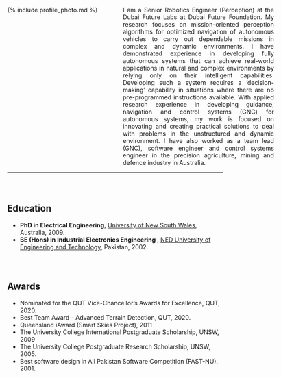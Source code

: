 <div>
  <div style="float:left;">
  {% include profile_photo.md %}
  </div> 
  <div style="width:70%;padding-left:270px;">
    <p style="text-align:justify;"> I am a Senior Robotics Engineer (Perception) at the Dubai Future Labs at Dubai Future Foundation. My research focuses on mission-oriented perception algorithms for optimized navigation of autonomous vehicles to carry out dependable missions in complex and dynamic environments. I have demonstrated experience in developing fully autonomous systems that can achieve real-world applications in natural and complex environments by relying only on their intelligent capabilities. Developing such a system requires a ‘decision-making’ capability in situations where there are no pre-programmed instructions available. With applied research experience in developing guidance, navigation and control systems (GNC) for autonomous systems, my work is focused on innovating and creating practical solutions to deal with problems in the unstructured and dynamic environment. I have also worked as a team lead (GNC), software engineer and control systems engineer in the precision agriculture, mining and defence industry in Australia.
    </p>
  </div>
</div>

----------------------------------------------------------
<div style="clear:both;padding-top:2em;"> 
  <h2> Education </h2>
  <ul style="padding-left:30px;">
    <li><strong>PhD in Electrical Engineering</strong>, <a href="https://www.unsw.edu.au/">University of New South Wales</a>, Australia, 2009.</li>
    <li><strong>BE (Hons) in Industrial Electronics Engineering </strong>, <a href="https://www.neduet.edu.pk/">NED University of Engineering and Technology</a>, Pakistan, 2002.</li>
  </ul>
</div>

<div style="clear:both;padding-top:2em;"> 
  <h2> Awards </h2>
  <ul style="padding-left:30px;">
    <li>Nominated for the QUT Vice-Chancellor’s Awards for Excellence, QUT, 2020.</li>
    <li>Best Team Award - Advanced Terrain Detection, QUT, 2020.</li>
    <li>Queensland iAward (Smart Skies Project), 2011</li>
    <li>The University College International Postgraduate Scholarship, UNSW, 2009</li>
    <li>The University College Postgraduate Research Scholarship, UNSW, 2005.</li>
    <li>Best software design in All Pakistan Software Competition (FAST-NU), 2001.</li>
  </ul>
</div>


<!-- Example of weblinks -->
<!-- text <a href="https://www.tue.nl/en/our-university/departments/mechanical-engineering/">Mechanical Engineering</a> text -->
